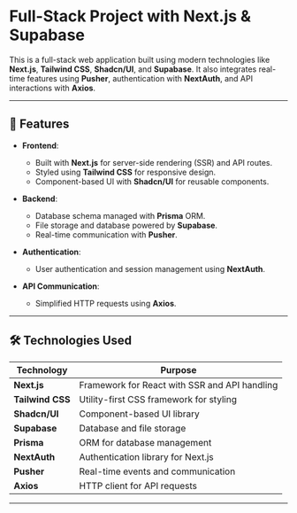 # Full-Stack Project with Next.js & Supabase

This is a full-stack web application built using modern technologies like **Next.js**, **Tailwind CSS**, **Shadcn/UI**, and **Supabase**. It also integrates real-time features using **Pusher**, authentication with **NextAuth**, and API interactions with **Axios**.

---

## 🚀 Features

- **Frontend**:
  - Built with **Next.js** for server-side rendering (SSR) and API routes.
  - Styled using **Tailwind CSS** for responsive design.
  - Component-based UI with **Shadcn/UI** for reusable components.

- **Backend**:
  - Database schema managed with **Prisma** ORM.
  - File storage and database powered by **Supabase**.
  - Real-time communication with **Pusher**.

- **Authentication**:
  - User authentication and session management using **NextAuth**.

- **API Communication**:
  - Simplified HTTP requests using **Axios**.

---

## 🛠️ Technologies Used

| Technology    | Purpose                                         |
|---------------|-------------------------------------------------|
| **Next.js**   | Framework for React with SSR and API handling   |
| **Tailwind CSS** | Utility-first CSS framework for styling       |
| **Shadcn/UI** | Component-based UI library                     |
| **Supabase**  | Database and file storage                      |
| **Prisma**    | ORM for database management                    |
| **NextAuth**  | Authentication library for Next.js             |
| **Pusher**    | Real-time events and communication             |
| **Axios**     | HTTP client for API requests                   |

---

